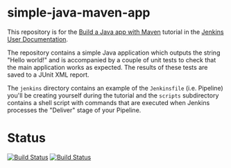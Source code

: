 # simple-java-maven-app

This repository is for the
[Build a Java app with Maven](https://jenkins.io/doc/tutorials/build-a-java-app-with-maven/)
tutorial in the [Jenkins User Documentation](https://jenkins.io/doc/).

The repository contains a simple Java application which outputs the string
"Hello world!" and is accompanied by a couple of unit tests to check that the
main application works as expected. The results of these tests are saved to a
JUnit XML report.

The `jenkins` directory contains an example of the `Jenkinsfile` (i.e. Pipeline)
you'll be creating yourself during the tutorial and the `scripts` subdirectory
contains a shell script with commands that are executed when Jenkins processes
the "Deliver" stage of your Pipeline.

# Status
[![Build Status](http://localhost:8080/buildStatus/icon?job=kanif-job-2)](http://localhost:8080/job/kanif-job-2/)
[![Build Status](http://localhost:8080/job/kanif-job-2/badge/icon)](http://localhost:8080/job/kanif-job-2/)